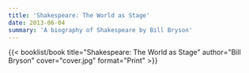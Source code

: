 ```yaml
---
title: 'Shakespeare: The World as Stage'
date: 2013-06-04
summary: 'A biography of Shakespeare by Bill Bryson'
---
```


{{< booklist/book
title="Shakespeare: The World as Stage"
author="Bill Bryson"
cover="cover.jpg"
format="Print" >}}
